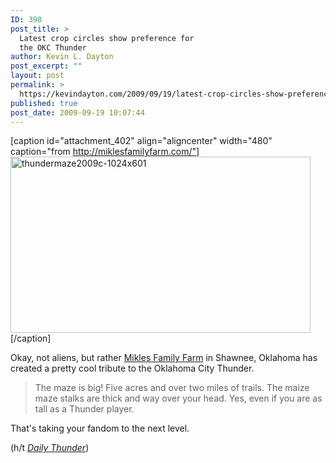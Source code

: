 ```yaml
---
ID: 398
post_title: >
  Latest crop circles show preference for
  the OKC Thunder
author: Kevin L. Dayton
post_excerpt: ""
layout: post
permalink: >
  https://kevindayton.com/2009/09/19/latest-crop-circles-show-preference-for-the-okc-thunder/
published: true
post_date: 2009-09-19 10:07:44
---
```

[caption id="attachment_402" align="aligncenter" width="480" caption="from http://miklesfamilyfarm.com/"]<a href="http://miklesfamilyfarm.com/its-amaizeing/" target="_blank"><img class="size-full wp-image-402 " title="thundermaze2009c-1024x601" src="http://kevindayton.blogs.d8n.net/wp-content/uploads/sites/2/2009/09/thundermaze2009c-1024x601.jpg" alt="thundermaze2009c-1024x601" width="480" height="282" /></a>[/caption]
<p style="text-align: left">Okay, not aliens, but rather <a href="http://miklesfamilyfarm.com/">Mikles Family Farm</a> in Shawnee, Oklahoma has created a pretty cool tribute to the Oklahoma City Thunder.</p>

<blockquote>The maze is big! Five acres and over two miles of trails. The maize maze stalks are thick and way over your head. Yes, even if you are as tall as a Thunder player.</blockquote>
That's taking your fandom to the next level.

(h/t <a title="http://www.dailythunder.com/2009/09/take-that-m-night-shymlalamanamanaa/" href="http://www.dailythunder.com/2009/09/take-that-m-night-shymlalamanamanaa/" target="_blank"><em>Daily Thunder</em></a>)